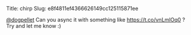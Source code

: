Title: chirp
Slug: e8f4811ef4366626149cc125115871ee

<a href="http://twitter.com/dogpellet">@dogpellet</a> Can you async it with something like <a href="https://t.co/vnLmlOq0">https://t.co/vnLmlOq0</a> ? Try and let me know :)
